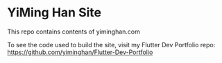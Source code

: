 # YiMing Han Site

This repo contains contents of yiminghan.com

To see the code used to build the site, visit my Flutter Dev Portfolio repo:
https://github.com/yiminghan/Flutter-Dev-Portfolio
